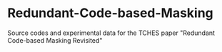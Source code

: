 # Redundant-Code-based-Masking
Source codes and experimental data for the TCHES paper "Redundant Code-based Masking Revisited"
